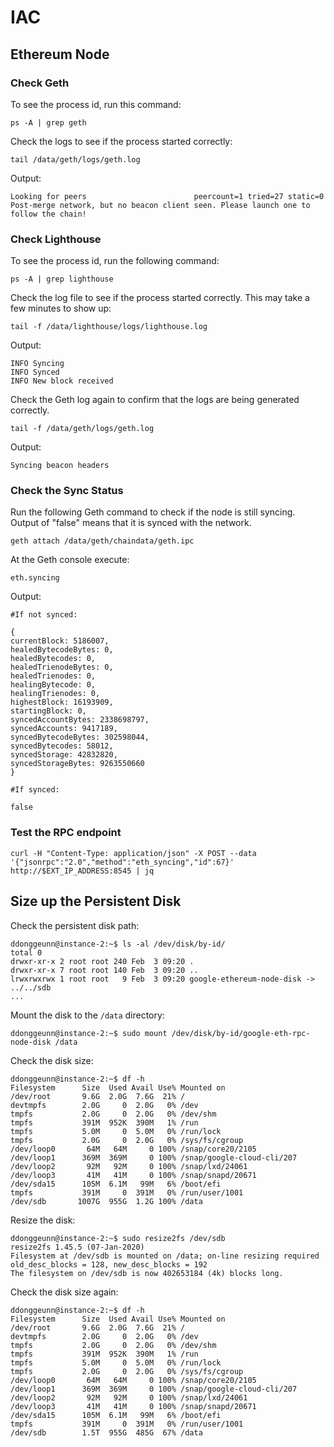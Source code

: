 # IAC

## Ethereum Node
### Check Geth

To see the process id, run this command:

~~~
ps -A | grep geth
~~~

Check the logs to see if the process started correctly:

~~~
tail /data/geth/logs/geth.log
~~~

Output:

~~~
Looking for peers                        peercount=1 tried=27 static=0
Post-merge network, but no beacon client seen. Please launch one to follow the chain!
~~~

### Check Lighthouse

To see the process id, run the following command:

~~~
ps -A | grep lighthouse
~~~

Check the log file to see if the process started correctly. This may take a few minutes to show up:

~~~
tail -f /data/lighthouse/logs/lighthouse.log
~~~

Output:

~~~
INFO Syncing
INFO Synced
INFO New block received
~~~

Check the Geth log again to confirm that the logs are being generated correctly.

~~~
tail -f /data/geth/logs/geth.log
~~~

Output:

~~~
Syncing beacon headers
~~~

### Check the Sync Status
Run the following Geth command to check if the node is still syncing. Output of "false" means that
it is synced with the network.

~~~
geth attach /data/geth/chaindata/geth.ipc
~~~

At the Geth console execute:

~~~
eth.syncing
~~~

Output:

~~~
#If not synced:

{
currentBlock: 5186007,
healedBytecodeBytes: 0,
healedBytecodes: 0,
healedTrienodeBytes: 0,
healedTrienodes: 0,
healingBytecode: 0,
healingTrienodes: 0,
highestBlock: 16193909,
startingBlock: 0,
syncedAccountBytes: 2338698797,
syncedAccounts: 9417189,
syncedBytecodeBytes: 302598044,
syncedBytecodes: 58012,
syncedStorage: 42832820,
syncedStorageBytes: 9263550660
}

#If synced:

false
~~~

### Test the RPC endpoint

~~~
curl -H "Content-Type: application/json" -X POST --data '{"jsonrpc":"2.0","method":"eth_syncing","id":67}' http://$EXT_IP_ADDRESS:8545 | jq
~~~


## Size up the Persistent Disk

Check the persistent disk path:

~~~
ddonggeunn@instance-2:~$ ls -al /dev/disk/by-id/
total 0
drwxr-xr-x 2 root root 240 Feb  3 09:20 .
drwxr-xr-x 7 root root 140 Feb  3 09:20 ..
lrwxrwxrwx 1 root root   9 Feb  3 09:20 google-ethereum-node-disk -> ../../sdb
...
~~~

Mount the disk to the `/data` directory:

~~~
ddonggeunn@instance-2:~$ sudo mount /dev/disk/by-id/google-eth-rpc-node-disk /data
~~~

Check the disk size:

~~~
ddonggeunn@instance-2:~$ df -h
Filesystem      Size  Used Avail Use% Mounted on
/dev/root       9.6G  2.0G  7.6G  21% /
devtmpfs        2.0G     0  2.0G   0% /dev
tmpfs           2.0G     0  2.0G   0% /dev/shm
tmpfs           391M  952K  390M   1% /run
tmpfs           5.0M     0  5.0M   0% /run/lock
tmpfs           2.0G     0  2.0G   0% /sys/fs/cgroup
/dev/loop0       64M   64M     0 100% /snap/core20/2105
/dev/loop1      369M  369M     0 100% /snap/google-cloud-cli/207
/dev/loop2       92M   92M     0 100% /snap/lxd/24061
/dev/loop3       41M   41M     0 100% /snap/snapd/20671
/dev/sda15      105M  6.1M   99M   6% /boot/efi
tmpfs           391M     0  391M   0% /run/user/1001
/dev/sdb       1007G  955G  1.2G 100% /data
~~~

Resize the disk:

~~~
ddonggeunn@instance-2:~$ sudo resize2fs /dev/sdb
resize2fs 1.45.5 (07-Jan-2020)
Filesystem at /dev/sdb is mounted on /data; on-line resizing required
old_desc_blocks = 128, new_desc_blocks = 192
The filesystem on /dev/sdb is now 402653184 (4k) blocks long.
~~~

Check the disk size again:

~~~
ddonggeunn@instance-2:~$ df -h
Filesystem      Size  Used Avail Use% Mounted on
/dev/root       9.6G  2.0G  7.6G  21% /
devtmpfs        2.0G     0  2.0G   0% /dev
tmpfs           2.0G     0  2.0G   0% /dev/shm
tmpfs           391M  952K  390M   1% /run
tmpfs           5.0M     0  5.0M   0% /run/lock
tmpfs           2.0G     0  2.0G   0% /sys/fs/cgroup
/dev/loop0       64M   64M     0 100% /snap/core20/2105
/dev/loop1      369M  369M     0 100% /snap/google-cloud-cli/207
/dev/loop2       92M   92M     0 100% /snap/lxd/24061
/dev/loop3       41M   41M     0 100% /snap/snapd/20671
/dev/sda15      105M  6.1M   99M   6% /boot/efi
tmpfs           391M     0  391M   0% /run/user/1001
/dev/sdb        1.5T  955G  485G  67% /data
~~~
